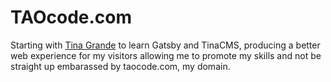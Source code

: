 # TAOcode.com

Starting with [Tina Grande](https://www.gatsbyjs.com/starters/tinacms/tina-starter-grande) to learn Gatsby and TinaCMS, producing a better web experience for my visitors allowing me to promote my skills and not be straight up embarassed by taocode.com, my domain.
